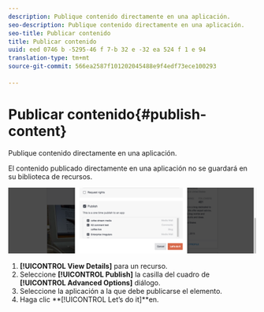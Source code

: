 ```yaml
---
description: Publique contenido directamente en una aplicación.
seo-description: Publique contenido directamente en una aplicación.
seo-title: Publicar contenido
title: Publicar contenido
uuid: eed 0746 b -5295-46 f 7-b 32 e -32 ea 524 f 1 e 94
translation-type: tm+mt
source-git-commit: 566ea2587f101202045488e9f4edf73ece100293

---
```



# Publicar contenido{#publish-content}

Publique contenido directamente en una aplicación.

El contenido publicado directamente en una aplicación no se guardará en su biblioteca de recursos.

![](assets/DiscoverViewDetailsPublish-1024x272.png)

1. **[!UICONTROL View Details]** para un recurso.
1. Seleccione **[!UICONTROL Publish]** la casilla del cuadro de **[!UICONTROL Advanced Options]** diálogo.
1. Seleccione la aplicación a la que debe publicarse el elemento.
1. Haga clic **[!UICONTROL Let’s do it]**en.
